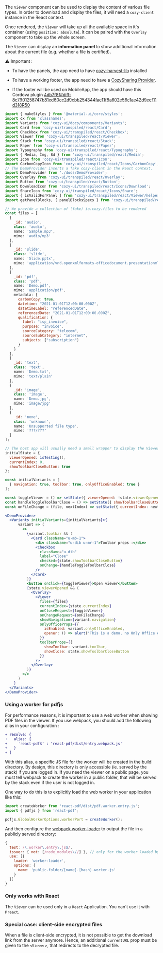 The `Viewer` component can be used to display the content of various file types. In order to download and display the files, it will need a `cozy-client` instance in the React context.

Once rendered, the `Viewer` will take up all the available space in it's container (using `position: absolute`). It can be paired with the `Overlay` component to take up the whole screen.

The `Viewer` can display an **information panel** to show additional information about the current file (e.g. whether a file is certified).

:warning: Important :

* To have the panels, the app need to have [cozy-harvest-lib](https://github.com/cozy/cozy-libs/tree/master/packages/cozy-harvest-lib) installed

* To have a working footer, the app need to have a [CozySharing Provider](https://github.com/cozy/cozy-libs/tree/master/packages/cozy-sharing).

* If the footer will be used on MobileApp, the app should have this Cordova plugin [4db7f8f#diff-8c7901258747b81ed60cc2d9cbb254344fae11f8a602e56c1ae42d9eef11d318R50](https://github.com/cozy/cozy-ui/commit/4db7f8fba866bffe04d81d42c716a8dea5c50157#diff-8c7901258747b81ed60cc2d9cbb254344fae11f8a602e56c1ae42d9eef11d318R50)

```jsx
import { makeStyles } from '@material-ui/core/styles';
import cx from 'classnames';
import Variants from 'cozy-ui/docs/components/Variants';
import Card from 'cozy-ui/transpiled/react/Card';
import Checkbox from 'cozy-ui/transpiled/react/Checkbox';
import Viewer from 'cozy-ui/transpiled/react/Viewer';
import Stack from 'cozy-ui/transpiled/react/Stack';
import Paper from 'cozy-ui/transpiled/react/Paper';
import Typography from 'cozy-ui/transpiled/react/Typography';
import { Media, Img, Bd } from 'cozy-ui/transpiled/react/Media';
import Icon from 'cozy-ui/transpiled/react/Icon';
import CarbonCopyIcon from 'cozy-ui/transpiled/react/Icons/CarbonCopy';
// The DemoProvider inserts a fake cozy-client in the React context.
import DemoProvider from './docs/DemoProvider';
import Overlay from 'cozy-ui/transpiled/react/Overlay';
import Button from 'cozy-ui/transpiled/react/Button';
import DownloadIcon from 'cozy-ui/transpiled/react/Icons/Download';
import ShareIcon from 'cozy-ui/transpiled/react/Icons/Share';
import { isValidForPanel } from 'cozy-ui/transpiled/react/Viewer/helpers';
import getPanelBlocks, { panelBlocksSpecs } from 'cozy-ui/transpiled/react/Viewer/Panel/getPanelBlocks';

// We provide a collection of (fake) io.cozy.files to be rendered
const files = [
  {
    _id: 'audio',
    class: 'audio',
    name: 'Sample.mp3',
    mime: 'audio/mp3'
  },
  {
    _id: 'slide',
    class: 'slide',
    name: 'Slide.pptx',
    mime: 'application/vnd.openxmlformats-officedocument.presentationml.presentation'
  },
  {
    _id: 'pdf',
    class: 'pdf',
    name: 'Demo.pdf',
    mime: 'application/pdf',
    metadata: {
      carbonCopy: true,
      datetime: "2021-01-01T12:00:00.000Z",
      datetimeLabel: "referencedDate",
      referencedDate: "2021-01-01T12:00:00.000Z",
      qualification: {
        label: "isp_invoice",
        purpose: "invoice",
        sourceCategory: "telecom",
        sourceSubCategory: "internet",
        subjects: ["subscription"]
      }
    }
  },
  {
    _id: 'text',
    class: 'text',
    name: 'Demo.txt',
    mime: 'text/plain'
  },
  {
    _id: 'image',
    class: 'image',
    name: 'Demo.jpg',
    mime: 'image/jpg'
  },
  {
    _id: 'none',
    class: 'unknown',
    name: 'Unsupported file type',
    mime: '???/???'
  }
];

// The host app will usually need a small wrapper to display the Viewer. This is a very small example of such a wrapper that handles opening, closing, and navigating between files.
initialState = {
  viewerOpened: isTesting(),
  currentIndex: 0,
  showToolbarCloseButton: true
};

const initialVariants = [
  { navigation: true, toolbar: true, onlyOfficeEnabled: true }
];

const toggleViewer = () => setState({ viewerOpened: !state.viewerOpened });
const handleToggleToolbarClose = () => setState({ showToolbarCloseButton: !state.showToolbarCloseButton });
const onFileChange = (file, nextIndex) => setState({ currentIndex: nextIndex });

<DemoProvider>
  <Variants initialVariants={initialVariants}>{
      variant => (
        <>
          {variant.toolbar && (
            <Card className="u-mb-1">
              <div className="u-dib u-mr-1">Toolbar props :</div>
              <Checkbox
                className="u-dib"
                label="Close"
                checked={state.showToolbarCloseButton}
                onChange={handleToggleToolbarClose}
              />
            </Card>
          )}
          <button onClick={toggleViewer}>Open viewer</button>
          {state.viewerOpened && (
            <Overlay>
              <Viewer
                files={files}
                currentIndex={state.currentIndex}
                onCloseRequest={toggleViewer}
                onChangeRequest={onFileChange}
                showNavigation={variant.navigation}
                onlyOfficeProps={{
                  isEnabled: variant.onlyOfficeEnabled,
                  opener: () => alert('This is a demo, no Only Office opener here')
                }}
                toolbarProps={{
                  showToolbar: variant.toolbar,
                  showClose: state.showToolbarCloseButton
                }}
              />
            </Overlay>
          )}
        </>
      )
    }
  </Variants>
</DemoProvider>
```

### Using a worker for pdfjs

For performance reasons, it is important to use a web worker when showing PDF files in the viewer. If you use webpack, you should add the following alias in your configuration :

```diff
+ resolve: {
+   alias: {
+     'react-pdf$' : 'react-pdf/dist/entry.webpack.js'
+   }
+ }
```

With this alias, a specific JS file for the worker will be created in the build directory. By design, this directory is only accessible (ie. served by the stack) if you are logged in. If you need the viewer on a public page, you must tell webpack to create the worker in a public folder, that will be served by the stack even if the user is not logged in.

One way to do this is to explicitly load the web worker in your application like this:

```js static
import createWorker from 'react-pdf/dist/pdf.worker.entry.js';
import { pdfjs } from 'react-pdf';

pdfjs.GlobalWorkerOptions.workerPort = createWorker();
```

And then configure the [webpack worker-loader](https://github.com/webpack-contrib/worker-loader) to output the file in a publicly served directory:

```js static
{
  test: /\.worker\.entry\.js$/,
  issuer: { not: [/node_modules\//] }, // only for the worker loaded by the app, leave the workers created by dependencies alone
  use: [{
    loader: 'worker-loader',
    options: {
      name: 'public-folder/[name].[hash].worker.js'
    }
  }]
}
```

### Only works with React

The `Viewer` can be used only in a `React` Application. You can't use it with `Preact`.

### Special case: client-side encrypted files

When a file is client-side encrypted, it is not possible to get the download link from the server anymore. 
Hence, an additional `currentURL` prop must be given to the `<Viewer>`, that redirects to the decrypted file. 

